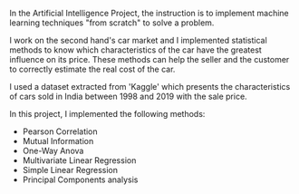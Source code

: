 In the Artificial Intelligence Project, the instruction is to implement machine learning techniques "from scratch" to solve a problem.

I work on the second hand's car market and I implemented statistical methods to know which characteristics of the car have the greatest influence on its price. These methods can help the seller and the customer to correctly estimate the real cost of the car.

I used a dataset extracted from 'Kaggle' which presents the characteristics of cars sold in India between 1998 and 2019 with the sale price.

In this project, I implemented the following methods:

- Pearson Correlation
- Mutual Information
- One-Way Anova
- Multivariate Linear Regression
- Simple Linear Regression
- Principal Components analysis
